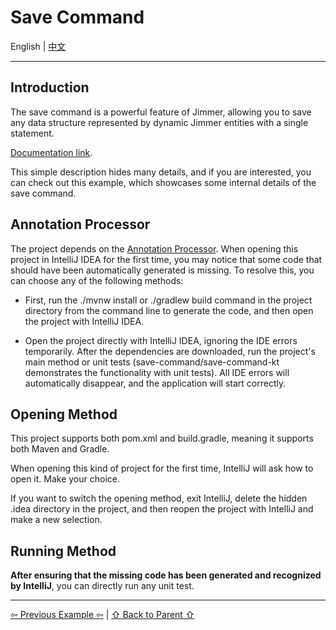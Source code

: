 # Save Command

English | [中文](./README_zh_CN.md)

---

## Introduction

The save command is a powerful feature of Jimmer, allowing you to save any data structure represented by dynamic Jimmer entities with a single statement.

[Documentation link](https://babyfish-ct.github.io/jimmer-doc/docs/quick-view/save/).

This simple description hides many details, and if you are interested, you can check out this example, which showcases some internal details of the save command.

## Annotation Processor

The project depends on the [Annotation Processor](https://www.jetbrains.com/help/idea/annotation-processors-support.html). When opening this project in IntelliJ IDEA for the first time, you may notice that some code that should have been automatically generated is missing. To resolve this, you can choose any of the following methods:

- First, run the ./mvnw install or ./gradlew build command in the project directory from the command line to generate the code, and then open the project with IntelliJ IDEA.

- Open the project directly with IntelliJ IDEA, ignoring the IDE errors temporarily. After the dependencies are downloaded, run the project's main method or unit tests (save-command/save-command-kt demonstrates the functionality with unit tests). All IDE errors will automatically disappear, and the application will start correctly.

## Opening Method

This project supports both pom.xml and build.gradle, meaning it supports both Maven and Gradle.

When opening this kind of project for the first time, IntelliJ will ask how to open it. Make your choice.

If you want to switch the opening method, exit IntelliJ, delete the hidden .idea directory in the project, and then reopen the project with IntelliJ and make a new selection.

## Running Method

**After ensuring that the missing code has been generated and recognized by IntelliJ**, you can directly run any unit test.

---

[⇦ Previous Example ⇦](../jimmer-cloud) | [⇧ Back to Parent ⇧](../)
